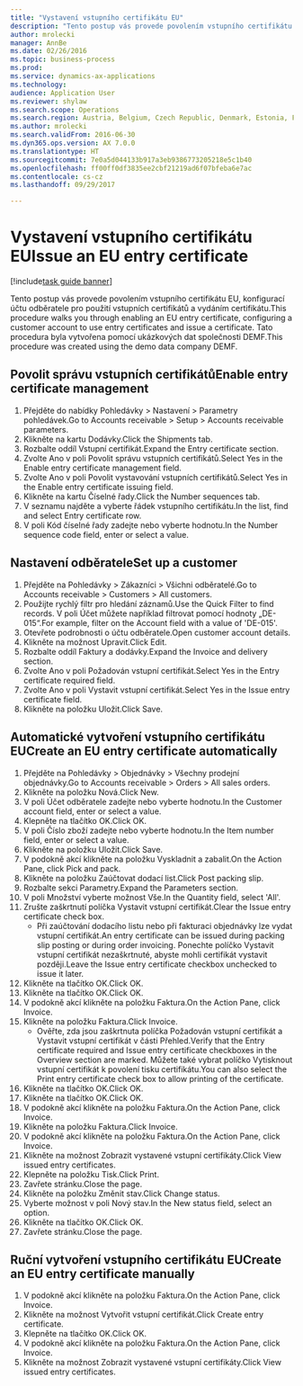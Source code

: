 ```yaml
--- 
title: "Vystavení vstupního certifikátu EU"
description: "Tento postup vás provede povolením vstupního certifikátu EU, konfigurací účtu odběratele pro použití vstupních certifikátů a vydáním certifikátu."
author: mrolecki
manager: AnnBe
ms.date: 02/26/2016
ms.topic: business-process
ms.prod: 
ms.service: dynamics-ax-applications
ms.technology: 
audience: Application User
ms.reviewer: shylaw
ms.search.scope: Operations
ms.search.region: Austria, Belgium, Czech Republic, Denmark, Estonia, Finland, France, Germany, Hungary, Ireland, Italy, Latvia, Lithuania, Netherlands, Poland, Spain, Sweden, United Kingdom
ms.author: mrolecki
ms.search.validFrom: 2016-06-30
ms.dyn365.ops.version: AX 7.0.0
ms.translationtype: HT
ms.sourcegitcommit: 7e0a5d044133b917a3eb9386773205218e5c1b40
ms.openlocfilehash: ff00ff0df3835ee2cbf21219ad6f07bfeba6e7ac
ms.contentlocale: cs-cz
ms.lasthandoff: 09/29/2017

---
```

# <a name="issue-an-eu-entry-certificate"></a><span data-ttu-id="55fa9-103">Vystavení vstupního certifikátu EU</span><span class="sxs-lookup"><span data-stu-id="55fa9-103">Issue an EU entry certificate</span></span>

[!include[task guide banner](../../includes/task-guide-banner.md)]

<span data-ttu-id="55fa9-104">Tento postup vás provede povolením vstupního certifikátu EU, konfigurací účtu odběratele pro použití vstupních certifikátů a vydáním certifikátu.</span><span class="sxs-lookup"><span data-stu-id="55fa9-104">This procedure walks you through enabling an EU entry certificate, configuring a customer account to use entry certificates and issue a certificate.</span></span> <span data-ttu-id="55fa9-105">Tato procedura byla vytvořena pomocí ukázkových dat společnosti DEMF.</span><span class="sxs-lookup"><span data-stu-id="55fa9-105">This procedure was created using the demo data company DEMF.</span></span>


## <a name="enable-entry-certificate-management"></a><span data-ttu-id="55fa9-106">Povolit správu vstupních certifikátů</span><span class="sxs-lookup"><span data-stu-id="55fa9-106">Enable entry certificate management</span></span>
1. <span data-ttu-id="55fa9-107">Přejděte do nabídky Pohledávky > Nastavení > Parametry pohledávek.</span><span class="sxs-lookup"><span data-stu-id="55fa9-107">Go to Accounts receivable > Setup > Accounts receivable parameters.</span></span>
2. <span data-ttu-id="55fa9-108">Klikněte na kartu Dodávky.</span><span class="sxs-lookup"><span data-stu-id="55fa9-108">Click the Shipments tab.</span></span>
3. <span data-ttu-id="55fa9-109">Rozbalte oddíl Vstupní certifikát.</span><span class="sxs-lookup"><span data-stu-id="55fa9-109">Expand the Entry certificate section.</span></span>
4. <span data-ttu-id="55fa9-110">Zvolte Ano v poli Povolit správu vstupních certifikátů.</span><span class="sxs-lookup"><span data-stu-id="55fa9-110">Select Yes in the Enable entry certificate management field.</span></span>
5. <span data-ttu-id="55fa9-111">Zvolte Ano v poli Povolit vystavování vstupních certifikátů.</span><span class="sxs-lookup"><span data-stu-id="55fa9-111">Select Yes in the Enable entry certificate issuing field.</span></span>
6. <span data-ttu-id="55fa9-112">Klikněte na kartu Číselné řady.</span><span class="sxs-lookup"><span data-stu-id="55fa9-112">Click the Number sequences tab.</span></span>
7. <span data-ttu-id="55fa9-113">V seznamu najděte a vyberte řádek vstupního certifikátu.</span><span class="sxs-lookup"><span data-stu-id="55fa9-113">In the list, find and select Entry certificate row.</span></span>
8. <span data-ttu-id="55fa9-114">V poli Kód číselné řady zadejte nebo vyberte hodnotu.</span><span class="sxs-lookup"><span data-stu-id="55fa9-114">In the Number sequence code field, enter or select a value.</span></span>

## <a name="set-up-a-customer"></a><span data-ttu-id="55fa9-115">Nastavení odběratele</span><span class="sxs-lookup"><span data-stu-id="55fa9-115">Set up a customer</span></span>
1. <span data-ttu-id="55fa9-116">Přejděte na Pohledávky > Zákazníci > Všichni odběratelé.</span><span class="sxs-lookup"><span data-stu-id="55fa9-116">Go to Accounts receivable > Customers > All customers.</span></span>
2. <span data-ttu-id="55fa9-117">Použijte rychlý filtr pro hledání záznamů.</span><span class="sxs-lookup"><span data-stu-id="55fa9-117">Use the Quick Filter to find records.</span></span> <span data-ttu-id="55fa9-118">V poli Účet můžete například filtrovat pomocí hodnoty „DE-015“.</span><span class="sxs-lookup"><span data-stu-id="55fa9-118">For example, filter on the Account field with a value of 'DE-015'.</span></span>
3. <span data-ttu-id="55fa9-119">Otevřete podrobnosti o účtu odběratele.</span><span class="sxs-lookup"><span data-stu-id="55fa9-119">Open customer account details.</span></span>
4. <span data-ttu-id="55fa9-120">Klikněte na možnost Upravit.</span><span class="sxs-lookup"><span data-stu-id="55fa9-120">Click Edit.</span></span>
5. <span data-ttu-id="55fa9-121">Rozbalte oddíl Faktury a dodávky.</span><span class="sxs-lookup"><span data-stu-id="55fa9-121">Expand the Invoice and delivery section.</span></span>
6. <span data-ttu-id="55fa9-122">Zvolte Ano v poli Požadován vstupní certifikát.</span><span class="sxs-lookup"><span data-stu-id="55fa9-122">Select Yes in the Entry certificate required field.</span></span>
7. <span data-ttu-id="55fa9-123">Zvolte Ano v poli Vystavit vstupní certifikát.</span><span class="sxs-lookup"><span data-stu-id="55fa9-123">Select Yes in the Issue entry certificate field.</span></span>
8. <span data-ttu-id="55fa9-124">Klikněte na položku Uložit.</span><span class="sxs-lookup"><span data-stu-id="55fa9-124">Click Save.</span></span>

## <a name="create-an-eu-entry-certificate-automatically"></a><span data-ttu-id="55fa9-125">Automatické vytvoření vstupního certifikátu EU</span><span class="sxs-lookup"><span data-stu-id="55fa9-125">Create an EU entry certificate automatically</span></span>
1. <span data-ttu-id="55fa9-126">Přejděte na Pohledávky > Objednávky > Všechny prodejní objednávky.</span><span class="sxs-lookup"><span data-stu-id="55fa9-126">Go to Accounts receivable > Orders > All sales orders.</span></span>
2. <span data-ttu-id="55fa9-127">Klikněte na položku Nová.</span><span class="sxs-lookup"><span data-stu-id="55fa9-127">Click New.</span></span>
3. <span data-ttu-id="55fa9-128">V poli Účet odběratele zadejte nebo vyberte hodnotu.</span><span class="sxs-lookup"><span data-stu-id="55fa9-128">In the Customer account field, enter or select a value.</span></span>
4. <span data-ttu-id="55fa9-129">Klepněte na tlačítko OK.</span><span class="sxs-lookup"><span data-stu-id="55fa9-129">Click OK.</span></span>
5. <span data-ttu-id="55fa9-130">V poli Číslo zboží zadejte nebo vyberte hodnotu.</span><span class="sxs-lookup"><span data-stu-id="55fa9-130">In the Item number field, enter or select a value.</span></span>
6. <span data-ttu-id="55fa9-131">Klikněte na položku Uložit.</span><span class="sxs-lookup"><span data-stu-id="55fa9-131">Click Save.</span></span>
7. <span data-ttu-id="55fa9-132">V podokně akcí klikněte na položku Vyskladnit a zabalit.</span><span class="sxs-lookup"><span data-stu-id="55fa9-132">On the Action Pane, click Pick and pack.</span></span>
8. <span data-ttu-id="55fa9-133">Klikněte na položku Zaúčtovat dodací list.</span><span class="sxs-lookup"><span data-stu-id="55fa9-133">Click Post packing slip.</span></span>
9. <span data-ttu-id="55fa9-134">Rozbalte sekci Parametry.</span><span class="sxs-lookup"><span data-stu-id="55fa9-134">Expand the Parameters section.</span></span>
10. <span data-ttu-id="55fa9-135">V poli Množství vyberte možnost Vše.</span><span class="sxs-lookup"><span data-stu-id="55fa9-135">In the Quantity field, select 'All'.</span></span>
11. <span data-ttu-id="55fa9-136">Zrušte zaškrtnutí políčka Vystavit vstupní certifikát.</span><span class="sxs-lookup"><span data-stu-id="55fa9-136">Clear the Issue entry certificate check box.</span></span>
    * <span data-ttu-id="55fa9-137">Při zaúčtování dodacího listu nebo při fakturaci objednávky lze vydat vstupní certifikát.</span><span class="sxs-lookup"><span data-stu-id="55fa9-137">An entry certificate can be issued during packing slip posting or during order invoicing.</span></span> <span data-ttu-id="55fa9-138">Ponechte políčko Vystavit vstupní certifikát nezaškrtnuté, abyste mohli certifikát vystavit později.</span><span class="sxs-lookup"><span data-stu-id="55fa9-138">Leave the Issue entry certificate checkbox unchecked to issue it later.</span></span>  
12. <span data-ttu-id="55fa9-139">Klikněte na tlačítko OK.</span><span class="sxs-lookup"><span data-stu-id="55fa9-139">Click OK.</span></span>
13. <span data-ttu-id="55fa9-140">Klikněte na tlačítko OK.</span><span class="sxs-lookup"><span data-stu-id="55fa9-140">Click OK.</span></span>
14. <span data-ttu-id="55fa9-141">V podokně akcí klikněte na položku Faktura.</span><span class="sxs-lookup"><span data-stu-id="55fa9-141">On the Action Pane, click Invoice.</span></span>
15. <span data-ttu-id="55fa9-142">Klikněte na položku Faktura.</span><span class="sxs-lookup"><span data-stu-id="55fa9-142">Click Invoice.</span></span>
    * <span data-ttu-id="55fa9-143">Ověřte, zda jsou zaškrtnuta políčka Požadován vstupní certifikát a Vystavit vstupní certifikát v části Přehled.</span><span class="sxs-lookup"><span data-stu-id="55fa9-143">Verify that the Entry certificate required and Issue entry certificate checkboxes in the Overview section are marked.</span></span>  <span data-ttu-id="55fa9-144">Můžete také vybrat políčko Vytisknout vstupní certifikát k povolení tisku certifikátu.</span><span class="sxs-lookup"><span data-stu-id="55fa9-144">You can also select the Print entry certificate check box to allow printing of the certificate.</span></span>  
16. <span data-ttu-id="55fa9-145">Klikněte na tlačítko OK.</span><span class="sxs-lookup"><span data-stu-id="55fa9-145">Click OK.</span></span>
17. <span data-ttu-id="55fa9-146">Klikněte na tlačítko OK.</span><span class="sxs-lookup"><span data-stu-id="55fa9-146">Click OK.</span></span>
18. <span data-ttu-id="55fa9-147">V podokně akcí klikněte na položku Faktura.</span><span class="sxs-lookup"><span data-stu-id="55fa9-147">On the Action Pane, click Invoice.</span></span>
19. <span data-ttu-id="55fa9-148">Klikněte na položku Faktura.</span><span class="sxs-lookup"><span data-stu-id="55fa9-148">Click Invoice.</span></span>
20. <span data-ttu-id="55fa9-149">V podokně akcí klikněte na položku Faktura.</span><span class="sxs-lookup"><span data-stu-id="55fa9-149">On the Action Pane, click Invoice.</span></span>
21. <span data-ttu-id="55fa9-150">Klikněte na možnost Zobrazit vystavené vstupní certifikáty.</span><span class="sxs-lookup"><span data-stu-id="55fa9-150">Click View issued entry certificates.</span></span>
22. <span data-ttu-id="55fa9-151">Klepněte na položku Tisk.</span><span class="sxs-lookup"><span data-stu-id="55fa9-151">Click Print.</span></span>
23. <span data-ttu-id="55fa9-152">Zavřete stránku.</span><span class="sxs-lookup"><span data-stu-id="55fa9-152">Close the page.</span></span>
24. <span data-ttu-id="55fa9-153">Klikněte na položku Změnit stav.</span><span class="sxs-lookup"><span data-stu-id="55fa9-153">Click Change status.</span></span>
25. <span data-ttu-id="55fa9-154">Vyberte možnost v poli Nový stav.</span><span class="sxs-lookup"><span data-stu-id="55fa9-154">In the New status field, select an option.</span></span>
26. <span data-ttu-id="55fa9-155">Klikněte na tlačítko OK.</span><span class="sxs-lookup"><span data-stu-id="55fa9-155">Click OK.</span></span>
27. <span data-ttu-id="55fa9-156">Zavřete stránku.</span><span class="sxs-lookup"><span data-stu-id="55fa9-156">Close the page.</span></span>

## <a name="create-an-eu-entry-certificate-manually"></a><span data-ttu-id="55fa9-157">Ruční vytvoření vstupního certifikátu EU</span><span class="sxs-lookup"><span data-stu-id="55fa9-157">Create an EU entry certificate manually</span></span>
1. <span data-ttu-id="55fa9-158">V podokně akcí klikněte na položku Faktura.</span><span class="sxs-lookup"><span data-stu-id="55fa9-158">On the Action Pane, click Invoice.</span></span>
2. <span data-ttu-id="55fa9-159">Klikněte na možnost Vytvořit vstupní certifikát.</span><span class="sxs-lookup"><span data-stu-id="55fa9-159">Click Create entry certificate.</span></span>
3. <span data-ttu-id="55fa9-160">Klepněte na tlačítko OK.</span><span class="sxs-lookup"><span data-stu-id="55fa9-160">Click OK.</span></span>
4. <span data-ttu-id="55fa9-161">V podokně akcí klikněte na položku Faktura.</span><span class="sxs-lookup"><span data-stu-id="55fa9-161">On the Action Pane, click Invoice.</span></span>
5. <span data-ttu-id="55fa9-162">Klikněte na možnost Zobrazit vystavené vstupní certifikáty.</span><span class="sxs-lookup"><span data-stu-id="55fa9-162">Click View issued entry certificates.</span></span>


